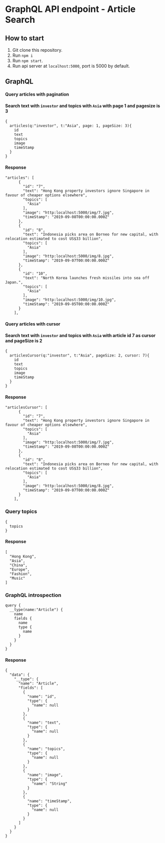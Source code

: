 # GraphQL API endpoint - Article Search

## How to start
1. Git clone this repository.
2. Run `npm i`
3. Run `npm start`.
4. Run api server at `localhost:5000`, port is 5000 by default.

## GraphQL

#### Query articles with pagination
#### Search text with `investor` and topics with `Asia` with page 1 and pagesize is 3

```
{
  articles(q:"investor", t:"Asia", page: 1, pageSize: 3){
  	id
    text
    topics
    image
    timeStamp
  }
}
```

#### Response
```
"articles": [
      {
        "id": "7",
        "text": "Hong Kong property investors ignore Singapore in favour of cheaper options elsewhere",
        "topics": [
          "Asia"
        ],
        "image": "http:localhost:5000/img/7.jpg",
        "timeStamp": "2019-09-08T00:00:00.000Z"
      },
      {
        "id": "8",
        "text": "Indonesia picks area on Borneo for new capital, with relocation estimated to cost US$33 billion",
        "topics": [
          "Asia"
        ],
        "image": "http:localhost:5000/img/8.jpg",
        "timeStamp": "2019-09-07T00:00:00.000Z"
      },
      {
        "id": "10",
        "text": "North Korea launches fresh missiles into sea off Japan.",
        "topics": [
          "Asia"
        ],
        "image": "http:localhost:5000/img/10.jpg",
        "timeStamp": "2019-09-05T00:00:00.000Z"
      }
    ],
```

#### Query articles with cursor
#### Search text with `investor` and topics with `Asia` with article id 7 as cursor and pageSize is 2

```
{
  articlesCursor(q:"investor", t:"Asia", pageSize: 2, cursor: 7){
    id
    text
    topics
    image
    timeStamp
  }
}
```

#### Response
```
"articlesCursor": [
      {
        "id": "7",
        "text": "Hong Kong property investors ignore Singapore in favour of cheaper options elsewhere",
        "topics": [
          "Asia"
        ],
        "image": "http:localhost:5000/img/7.jpg",
        "timeStamp": "2019-09-08T00:00:00.000Z"
      },
      {
        "id": "8",
        "text": "Indonesia picks area on Borneo for new capital, with relocation estimated to cost US$33 billion",
        "topics": [
          "Asia"
        ],
        "image": "http:localhost:5000/img/8.jpg",
        "timeStamp": "2019-09-07T00:00:00.000Z"
      }
    ],
```

### Query topics
```
{
  topics
}
```
#### Response
```
[
  "Hong Kong",
  "Asia",
  "China",
  "Europe",
  "Fashion",
  "Music"
]
```
### GraphQL introspection
```
query {
  __type(name:"Article") {
    name
    fields {
      name
      type {
        name
      }
    }
  }
}
```
#### Response
```
{
  "data": {
    "__type": {
      "name": "Article",
      "fields": [
        {
          "name": "id",
          "type": {
            "name": null
          }
        },
        {
          "name": "text",
          "type": {
            "name": null
          }
        },
        {
          "name": "topics",
          "type": {
            "name": null
          }
        },
        {
          "name": "image",
          "type": {
            "name": "String"
          }
        },
        {
          "name": "timeStamp",
          "type": {
            "name": null
          }
        }
      ]
    }
  }
}
```